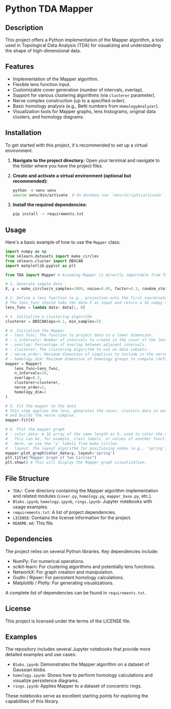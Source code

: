 # Python TDA Mapper

## Description

This project offers a Python implementation of the Mapper algorithm, a tool used in Topological Data Analysis (TDA) for visualizing and understanding the shape of high-dimensional data.

## Features

- Implementation of the Mapper algorithm.
- Flexible lens function input.
- Customizable cover generation (number of intervals, overlap).
- Support for various clustering algorithms (via `clusterer` parameter).
- Nerve complex construction (up to a specified order).
- Basic homology analysis (e.g., Betti numbers from `HomologyAnalyzer`).
- Visualization tools for Mapper graphs, lens histograms, original data clusters, and homology diagrams.

## Installation

To get started with this project, it's recommended to set up a virtual environment.

1.  **Navigate to the project directory:**
    Open your terminal and navigate to the folder where you have the project files.

2.  **Create and activate a virtual environment (optional but recommended):**
    ```bash
    python -m venv venv
    source venv/bin/activate  # On Windows use `venv\Scripts\activate`
    ```

3.  **Install the required dependencies:**
    ```bash
    pip install -r requirements.txt
    ```

## Usage

Here's a basic example of how to use the `Mapper` class:

```python
import numpy as np
from sklearn.datasets import make_circles
from sklearn.cluster import DBSCAN
import matplotlib.pyplot as plt

from TDA import Mapper # Assuming Mapper is directly importable from TDA

# 1. Generate sample data
X, y = make_circles(n_samples=1000, noise=0.05, factor=0.3, random_state=42)

# 2. Define a lens function (e.g., projection onto the first coordinate)
# The lens_func should take the data X as input and return a 1D numpy array.
lens_func = lambda data: data[:, 0]

# 3. Initialize a clustering algorithm
clusterer = DBSCAN(eps=0.1, min_samples=5)

# 4. Initialize the Mapper
# - lens_func: The function to project data to a lower dimension.
# - n_intervals: Number of intervals to create in the cover of the lens range.
# - overlap: Percentage of overlap between adjacent intervals.
# - clusterer: The clustering algorithm to use on data subsets.
# - nerve_order: Maximum dimension of simplices to include in the nerve (default is 2, i.e., nodes, edges, triangles).
# - homology_dim: Maximum dimension of homology groups to compute (default is 1, i.e., H0, H1).
mapper = Mapper(
    lens_func=lens_func,
    n_intervals=10,
    overlap=0.3,
    clusterer=clusterer,
    nerve_order=2, 
    homology_dim=1 
)

# 5. Fit the mapper to the data
# This step applies the lens, generates the cover, clusters data in each part of the cover,
# and builds the nerve complex.
mapper.fit(X)

# 6. Plot the mapper graph
# - color_data: A 1D array of the same length as X, used to color the nodes of the Mapper graph.
#   This can be, for example, class labels, or values of another function on the data.
#   Here, we use the 'y' labels from make_circles.
# - layout: The layout algorithm for positioning nodes (e.g., 'spring', 'kamada_kawai', 'spectral').
mapper.plot_graph(color_data=y, layout='spring')
plt.title("Mapper Graph of Two Circles")
plt.show() # This will display the Mapper graph visualization.
```

## File Structure

-   `TDA/`: Core directory containing the Mapper algorithm implementation and related modules (`cover.py`, `homology.py`, `mapper_base.py`, etc.).
-   `Blobs.ipynb`, `homology.ipynb`, `rings.ipynb`: Jupyter notebooks with usage examples.
-   `requirements.txt`: A list of project dependencies.
-   `LICENSE`: Contains the license information for the project.
-   `README.md`: This file.

## Dependencies

The project relies on several Python libraries. Key dependencies include:

-   NumPy: For numerical operations.
-   scikit-learn: For clustering algorithms and potentially lens functions.
-   NetworkX: For graph creation and manipulation.
-   Gudhi / Ripser: For persistent homology calculations.
-   Matplotlib / Plotly: For generating visualizations.

A complete list of dependencies can be found in `requirements.txt`.

## License

This project is licensed under the terms of the LICENSE file.

## Examples

The repository includes several Jupyter notebooks that provide more detailed examples and use cases:

-   `Blobs.ipynb`: Demonstrates the Mapper algorithm on a dataset of Gaussian blobs.
-   `homology.ipynb`: Shows how to perform homology calculations and visualize persistence diagrams.
-   `rings.ipynb`: Applies Mapper to a dataset of concentric rings.

These notebooks serve as excellent starting points for exploring the capabilities of this library.
